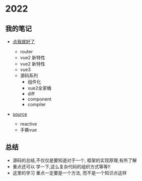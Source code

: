 # 2022

## 我的笔记

- [点我就好了](./note/readme.md)
  - router
  - vue2 新特性
  - vue2 新特性
  - vue3
  - 源码系列
    - 组件化
    - vue2全家桶
    - diff
    - component
    - compiler


- [source](./source_my/readme.md)
  - reactive 
  - 手撕vue

## 总结
- 源码的总结,不仅仅是要知道对于一个, 框架的实现原理,有所了解
- 重点还可以 学一下,这么复杂代码的组织方式等等!!
- 这里的学习 重点一定要是一个方法, 而不是一个知识点这样